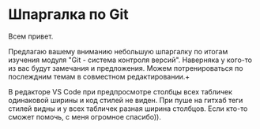 # Шпаргалка по Git

Всем привет. 

Предлагаю вашему вниманию небольшую шпаргалку по итогам изучения модуля "Git - система контроля версий".
Наверняка у кого-то из вас будут замечания и предложения. Можем потренироваться по послеждним темам в совместном редактировании.+

В редакторе VS Code при предпросмотре столбцы всех табличек одинаковой ширины и код стилей не виден. При пуше на гитхаб теги стилей видны и у всех табличек разная ширина столбцов. Если кто-то сможет помочь, с меня огромное спасибо)).